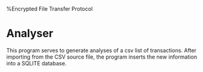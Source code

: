 %Encrypted File Transfer Protocol
<link rel="stylesheet" type="text/css" href="MD_styling.css"/>

# Analyser

This program serves to generate analyses of a csv list of transactions. After importing from the CSV source file, the
program inserts the new information into a SQLITE database.

